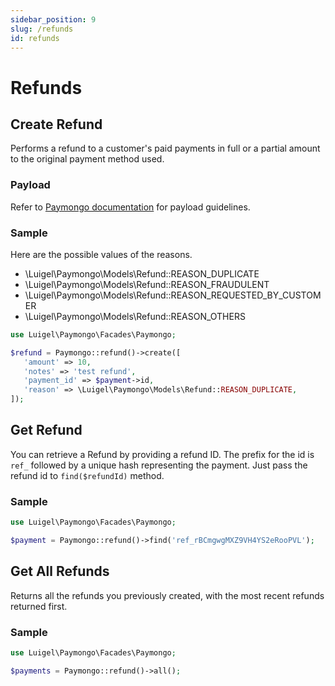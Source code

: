 ```yaml
---
sidebar_position: 9
slug: /refunds
id: refunds
---
```


# Refunds

## Create Refund

Performs a refund to a customer's paid payments in full or a partial amount to the original payment method used. 

### Payload

Refer to [Paymongo documentation](https://developers.paymongo.com/reference/refund-resource) for payload guidelines.

### Sample

Here are the possible values of the reasons.
- \Luigel\Paymongo\Models\Refund::REASON_DUPLICATE
- \Luigel\Paymongo\Models\Refund::REASON_FRAUDULENT
- \Luigel\Paymongo\Models\Refund::REASON_REQUESTED_BY_CUSTOMER
- \Luigel\Paymongo\Models\Refund::REASON_OTHERS

```php
use Luigel\Paymongo\Facades\Paymongo;

$refund = Paymongo::refund()->create([
   'amount' => 10,
   'notes' => 'test refund',
   'payment_id' => $payment->id,
   'reason' => \Luigel\Paymongo\Models\Refund::REASON_DUPLICATE,
]);
```

## Get Refund

You can retrieve a Refund by providing a refund ID. The prefix for the id is `ref_` followed by a unique hash representing the payment. Just pass the refund id to `find($refundId)` method.

### Sample

```php
use Luigel\Paymongo\Facades\Paymongo;

$payment = Paymongo::refund()->find('ref_rBCmgwgMXZ9VH4YS2eRooPVL');
```

## Get All Refunds

Returns all the refunds you previously created, with the most recent refunds returned first.

### Sample

```php
use Luigel\Paymongo\Facades\Paymongo;

$payments = Paymongo::refund()->all();
```
